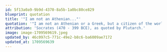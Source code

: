 ```yaml
---
id: 5f13a0a9-9b9d-4370-8a5b-1a0bc80ce829
blueprint: quotation
title: '"I am not an Athenian..."'
quotation: '"I am not an Athenian or a Greek, but a citizen of the world."'
attribution: 'Socrates (470 - 399 BCE), as quoted by Plutarch.'
image: image-1709569619.jpeg
updated_by: 46c097c5-771c-49e2-b8c6-ba6009ae7172
updated_at: 1709569639
---
```

